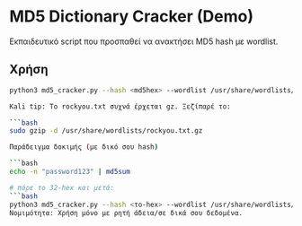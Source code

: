 # MD5 Dictionary Cracker (Demo)
Εκπαιδευτικό script που προσπαθεί να ανακτήσει MD5 hash με wordlist.

## Χρήση
```bash
python3 md5_cracker.py --hash <md5hex> --wordlist /usr/share/wordlists/rockyou.txt

Kali tip: Το rockyou.txt συχνά έρχεται gz. Ξεζίπαρέ το:

```bash
sudo gzip -d /usr/share/wordlists/rockyou.txt.gz

Παράδειγμα δοκιμής (με δικό σου hash)

```bash
echo -n "password123" | md5sum

# πάρε το 32-hex και μετά:
```bash
python3 md5_cracker.py --hash <το-hex> --wordlist /usr/share/wordlists/rockyou.txt
Νομιμότητα: Χρήση μόνο με ρητή άδεια/σε δικά σου δεδομένα.
